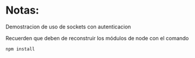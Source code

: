 # Notas:

Demostracion de uso de sockets con autenticacion

Recuerden que deben de reconstruir los módulos de node con el comando

```
npm install
```